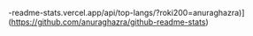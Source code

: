 -readme-stats.vercel.app/api/top-langs/?roki200=anuraghazra)](https://github.com/anuraghazra/github-readme-stats)
